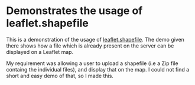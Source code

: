 Demonstrates the usage of leaflet.shapefile 
=================

This is a demonstration of the usage of [leaflet.shapefile](https://github.com/calvinmetcalf/). The demo given there shows how a file which is already present on the server  can be displayed on a Leaflet map. 

My requirement was allowing a user to upload a shapefile (i.e a Zip file containg the individual files), and display that on the map. I could not find a short and easy demo of that, so I made this.